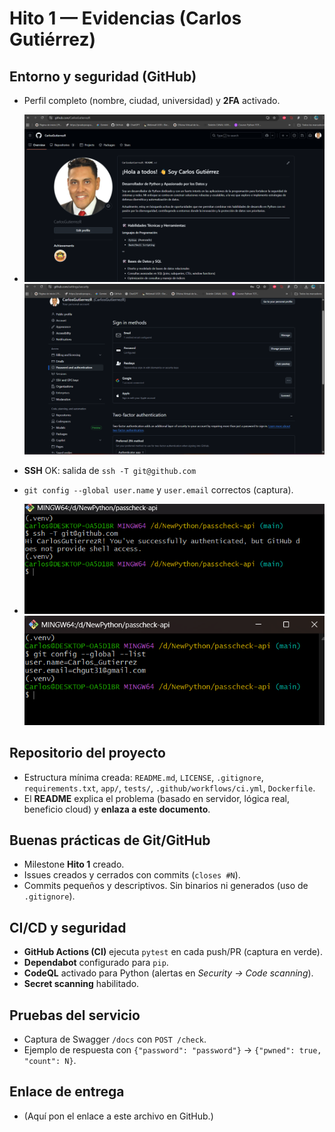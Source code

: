 # Hito 1 — Evidencias (Carlos Gutiérrez)

## Entorno y seguridad (GitHub)
- Perfil completo (nombre, ciudad, universidad) y **2FA** activado.
- ![Perfil completo](img/perfil_completo.png)
![2FA activado](img/2fa_activado.png)

- **SSH** OK: salida de `ssh -T git@github.com` 
- `git config --global user.name` y `user.email` correctos (captura).
- ![ssh -T](img/ssh_ok.png)
![git config --global](img/git_config.png)


## Repositorio del proyecto
- Estructura mínima creada: `README.md`, `LICENSE`, `.gitignore`, `requirements.txt`, `app/`, `tests/`, `.github/workflows/ci.yml`, `Dockerfile`.
- El **README** explica el problema (basado en servidor, lógica real, beneficio cloud) y **enlaza a este documento**.

## Buenas prácticas de Git/GitHub
- Milestone **Hito 1** creado.
- Issues creados y cerrados con commits (`closes #N`).
- Commits pequeños y descriptivos. Sin binarios ni generados (uso de `.gitignore`).

## CI/CD y seguridad
- **GitHub Actions (CI)** ejecuta `pytest` en cada push/PR (captura en verde).
- **Dependabot** configurado para `pip`.
- **CodeQL** activado para Python (alertas en *Security → Code scanning*).
- **Secret scanning** habilitado.

## Pruebas del servicio
- Captura de Swagger `/docs` con `POST /check`.
- Ejemplo de respuesta con `{"password": "password"}` → `{"pwned": true, "count": N}`.

## Enlace de entrega
- (Aquí pon el enlace a este archivo en GitHub.)

